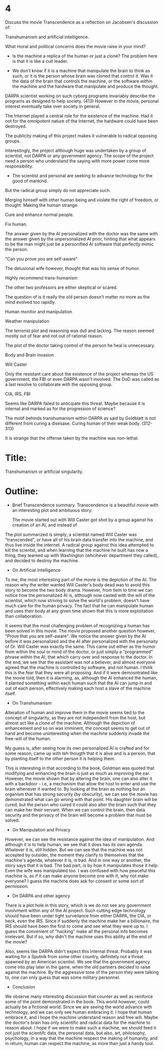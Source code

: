 # 4

Discuss the movie Transcendence as a reflection on Jacobsen's discussion of:

Transhumanism and artificial intelligence.

What moral and political concerns does the movie raise in your mind?

- Is the machine a replica of the human or just a clone? The problem here is that it is like a cult leader.

- We don't know if it is a machine that manipulate the brain to think as such, or it is the person whose brain was cloned that control it. Was it the data of the brain that controls the machine, or the software within the machine and the hardware that manipulate and produce the thought.

DARPA scientist working on such cyborg programs invariably describe the programs as designed to help society. (413) However in the movie, personal interest eventually take over society in general.

The Internet played a central role for the existence of the machine. Had it not for the omnipotent nature of the Internet, the hardware could have been destroyed.

The publicity making of this project makes it vulnerable to radical opposing groups.

Interestingly, the project although huge was undertaken by a group of scientist, not DARPA or any government agency. The scope of the project need a person who understand the saying with more power come more responsibility.

- The scientist and personal are seeking to advance technology for the good of mankind.

But the radical group simply do not appreciate such.

Merging himself with other human being and violate the right of freedom, or thought. Making the human strange.

Cure and enhance normal people.

Fix human.

The answer given by the AI personalized with the doctor was the same with the answer given by the unpersonalized AI prior, hinting that what appears to be the man might just be a personified AI software that perfectly mimic the person.

"Can you prove you are self-aware"

The delusional wife however, thought that was his sense of humor.

Highly recommend trans-humanism

The other two professors are either skeptical or scared.

The question of is it really the old person doesn't matter no more as the mind evolved too rapidly.

Human monitor and manipulation

Weather manipulation

The terrorist plot and reasoning was dull and lacking. The reason seemed mostly out of fear and not out of rational reason.

The plot of the doctor taking control of the person he heal is unnecessary.

Body and Brain invasion

Will Caster

Only the resistant care about the existence of the project whereas the US government, the FBI or even DARPA wasn't involved. The DoD was called as a last resolve to collaborate with the opposing group.

CIA, IRS, FBI

Seems like DARPA failed to anticipate this threat. Maybe because it is internal and marked as for the progression of science?

The motif behinds transhumanism within DARPA as said by Goldblatt is not different from curing a disesase. Curing human of their weak body. (312-313)

It is strange that the offense taken by the machine was non-lethal.

# Title:

Transhumanism or artificial singularity.

# Outline:

- Brief Transcendence summary.
	Transcendence is a beautiful movie with an interesting plot and ambituous story. 

	The movie started out with Will Caster got shot by a group against his creation of an AI, and instead of 

The plot summarized is simply, a scientist named Will Caster was "transcended", or have all of his brain data transfer into the machine, and thus live inside the internet. A radical group against this idea attempted to kill the scientst, and when learning that the machine he built has now a thing, they teamed up with Washington (whcihever department they called), and decided to destroy the machine.


- On Artificial Intelligence

To me, the most interesting part of the movie is the depiction of the AI. The reason why the writer wanted Will Caster's body dead was to avoid this story to become the two body drama. However, from tiem to time we can notice how the personalized AI is, although now casted with the will of the scientist, which now striving to solve the world's problem, doesn't have much care for the human privacy. The fact that he can manipulate human and uses their body at any given time shown that this is more exploitation than collaboration. 

It seems that the most challenging problem of recognizing a human has been solved in this movie. The movie proposed another question however, "Prove that you are self-aware". We notice the answer given by the AI before it was personalized and the AI after personalized with the personaity of Dr. Will Caster was exactly the same. This came out either as the humor from within the soul or mind of the doctor, or just simply a "programmed" phrase within the AI, that which carry over and response to the doctor. In the end, we see that the assistant was not a believer, and almost everyone agreed that the machine is controlled by software, and not human. I think this is the fear that they were all proposing. And if it were demosntrated like the movie told, then it is alarming, as, although the AI enhanced the human, it planted something within each human such that the AI can jump in and out of each person, effectively making each host a slave of the machine itself.


- On Transhumanism

Alteration of human and improve them in the movie seems tied to the concept of singularity, as they are not independent from the host, but almost act like a clone of the machine. Although the depiction of enhancement and so on was imminent, the concept seems to get out of hand and become uninteresting when the machine suddenly invade the free-will of the human.

My guess is, after seeing how its own personalized AI is crafted and for some reason, came up with teh thougth that it is alive and is a person, that by planting itself to the other person it is helping them.

This is interesting in that according to the book, Goldman was quoted that modifying and enhancing the brain is just as much as improving the ear. However, the movie shown that by altering the brain, one can also alter it with a backdoor - i.e, a mechanism that allow the host to enter and use the brain whenever it wanted to. By looking at the brain as nothing but an organism that has strong security (by obscurity), we can see the movie has demonstrated what can go wrong with that point. His daughter brain will be cured, but the person who cured it could also alter the brain such that they can make her their servant. When we can control the brain, then data security and the privacy of the brain will become a problem that must be solved.


- On Manipulation and Privacy

However, we can see the resistance against the idea of manipulation. And although it is to help human, we see that it does has its own agenda. Whatever it is, still hidden. But we can see that the machine was not accepted by outsider, the moment they clarify to themselves that the machine's agenda, whatever it is, is bad. And in one way or another, the story says that it is bad. The bad part, is by how it manipulates those it help. Even the wife was manipulated too. I was confused with how peaceful this machine is, as if it can make anyone become one with it, why not make everyone? I guess the machine does ask for consent or some sort of permission. 

- On DARPA and other agency

There is a plot hole in this story, which is we do not see any government involvment within any of the AI project. Such cutting edge technology should have been under tight surveilance from either DARPA, the CIA, or heck, even the IRS. Since if suddenly the machine make her a billionaire, the IRS should have been the first to come and see what they were up to. I guess the convenient of "hacking" make all the personal info becomes irrelevant. But if so, why didn't the machine uses this ability at the end of the movie?

Also, seems like DARPA didn't expect this internal threat. Probably it was waiting for a Sputnik from some other country, definitely not a threat spawned by an American scientist. We see that the government agency come into play later in the game, when the old partners decided to raise against the machine. By the aggressive tone of the person they were talking to, one can only guess that was some military personnel.

- Conclusion

We observe many interesting discussion that counter as well as reinforce some of the point demonstrated in the book. This world however, could actually be a fictional world. Since we are seeing the world advance with technology, and we can only see human embracing it. I hope that human embrace it, and I hope the machine understand reason and free will. Maybe the doctor's brain has only scientific and radical data for the machine to reason about. I hope if we were to make such a machine, we should feed it not just the scientifc data, the personal data, but also, art, philosophy, psychology, in a way that the machine respect the making of humanity, and in return, human can respect the machine, as more than just a handy tool.




















